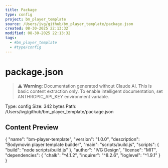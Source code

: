 ```yaml
---
title: Package
type: config
project: bm_player_template
source: /Users/ivg/github/bm_player_template/package.json
created: 08-30-2025 22:13:32
modified: 08-30-2025 22:13:32
tags:
  - #bm_player_template
  - #type/config
---
```


# package.json

> ⚠️ **Warning**: Documentation generated without Claude AI. This is basic content extraction only.
> To enable intelligent documentation, set ANTHROPIC_API_KEY environment variable.

Type: config
Size: 342 bytes
Path: /Users/ivg/github/bm_player_template/package.json

## Content Preview

{
  "name": "bm-player-template",
  "version": "1.0.0",
  "description": "Bodymovin player template builder",
  "main": "scripts/build.js",
  "scripts": {
    "build": "node scripts/build.js"
  },
  "author": "IVG Design",
  "license": "MIT",
  "dependencies": {
    "chalk": "^4.1.2",
    "inquirer": "^8.2.6",
    "loglevel": "^1.9.1"
  }
}